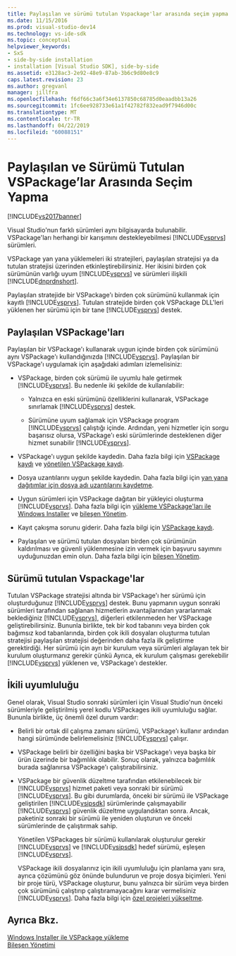 ```yaml
---
title: Paylaşılan ve sürümü tutulan Vspackage'lar arasında seçim yapma | Microsoft Docs
ms.date: 11/15/2016
ms.prod: visual-studio-dev14
ms.technology: vs-ide-sdk
ms.topic: conceptual
helpviewer_keywords:
- SxS
- side-by-side installation
- installation [Visual Studio SDK], side-by-side
ms.assetid: e3128ac3-2e92-48e9-87ab-3b6c9d80e8c9
caps.latest.revision: 23
ms.author: gregvanl
manager: jillfra
ms.openlocfilehash: f6df66c3a6f34e6137850c68785d0eaadbb13a26
ms.sourcegitcommit: 1fc6ee928733e61a1f42782f832ead9f7946d00c
ms.translationtype: MT
ms.contentlocale: tr-TR
ms.lasthandoff: 04/22/2019
ms.locfileid: "60088151"
---
```

# <a name="choosing-between-shared-and-versioned-vspackages"></a>Paylaşılan ve Sürümü Tutulan VSPackage’lar Arasında Seçim Yapma
[!INCLUDE[vs2017banner](../includes/vs2017banner.md)]

Visual Studio'nun farklı sürümleri aynı bilgisayarda bulunabilir. VSPackage'ları herhangi bir karışımını destekleyebilmesi [!INCLUDE[vsprvs](../includes/vsprvs-md.md)] sürümleri.  
  
 VSPackage yan yana yüklemeleri iki stratejileri, paylaşılan stratejisi ya da tutulan stratejisi üzerinden etkinleştirebilirsiniz. Her ikisini birden çok sürümünün varlığı uyum [!INCLUDE[vsprvs](../includes/vsprvs-md.md)] ve sürümleri ilişkili [!INCLUDE[dnprdnshort](../includes/dnprdnshort-md.md)].  
  
 Paylaşılan stratejide bir VSPackage'ı birden çok sürümünü kullanmak için kayıtlı [!INCLUDE[vsprvs](../includes/vsprvs-md.md)]. Tutulan stratejide birden çok VSPackage DLL'leri yüklenen her sürümü için bir tane [!INCLUDE[vsprvs](../includes/vsprvs-md.md)] destek.  
  
## <a name="shared-vspackages"></a>Paylaşılan VSPackage'ları  
 Paylaşılan bir VSPackage'ı kullanarak uygun içinde birden çok sürümünü aynı VSPackage'ı kullandığınızda [!INCLUDE[vsprvs](../includes/vsprvs-md.md)]. Paylaşılan bir VSPackage'ı uygulamak için aşağıdaki adımları izlemelisiniz:  
  
- VSPackage, birden çok sürümü ile uyumlu hale getirmek [!INCLUDE[vsprvs](../includes/vsprvs-md.md)]. Bu nedenle iki şekilde de kullanılabilir:  
  
    - Yalnızca en eski sürümünü özelliklerini kullanarak, VSPackage sınırlamak [!INCLUDE[vsprvs](../includes/vsprvs-md.md)] destek.  
  
    - Sürümüne uyum sağlamak için VSPackage program [!INCLUDE[vsprvs](../includes/vsprvs-md.md)] çalıştığı içinde. Ardından, yeni hizmetler için sorgu başarısız olursa, VSPackage'ı eski sürümlerinde desteklenen diğer hizmet sunabilir [!INCLUDE[vsprvs](../includes/vsprvs-md.md)].  
  
- VSPackage'ı uygun şekilde kaydedin. Daha fazla bilgi için [VSPackage kaydı](../extensibility/internals/vspackage-registration.md) ve [yönetilen VSPackage kaydı](http://msdn.microsoft.com/f69e0ea3-6a92-4639-8ca9-4c9c210e58a1).  
  
- Dosya uzantılarını uygun şekilde kaydedin. Daha fazla bilgi için [yan yana dağıtımlar için dosya adı uzantılarını kaydetme](../extensibility/registering-file-name-extensions-for-side-by-side-deployments.md).  
  
- Uygun sürümleri için VSPackage dağıtan bir yükleyici oluşturma [!INCLUDE[vsprvs](../includes/vsprvs-md.md)]. Daha fazla bilgi için [yükleme VSPackage'ları ile Windows Installer](../extensibility/internals/installing-vspackages-with-windows-installer.md) ve [bileşen Yönetim](../extensibility/internals/component-management.md).  
  
- Kayıt çakışma sorunu giderir. Daha fazla bilgi için [VSPackage kaydı](../extensibility/internals/vspackage-registration.md).  
  
- Paylaşılan ve sürümü tutulan dosyaları birden çok sürümünün kaldırılması ve güvenli yüklenmesine izin vermek için başvuru sayımını uyduğunuzdan emin olun. Daha fazla bilgi için [bileşen Yönetim](../extensibility/internals/component-management.md).  
  
## <a name="versioned-vspackages"></a>Sürümü tutulan Vspackage'lar  
 Tutulan VSPackage stratejisi altında bir VSPackage'ı her sürümü için oluşturduğunuz [!INCLUDE[vsprvs](../includes/vsprvs-md.md)] destek. Bunu yapmanın uygun sonraki sürümleri tarafından sağlanan hizmetlerin avantajlarından yararlanmak beklediğiniz [!INCLUDE[vsprvs](../includes/vsprvs-md.md)], diğerleri etkilenmeden her VSPackage geliştirebilirsiniz. Bununla birlikte, tek bir kod tabanını veya birden çok bağımsız kod tabanlarında, birden çok ikili dosyaları oluşturma tutulan stratejisi paylaşılan stratejisi değerinden daha fazla ilk geliştirme gerektirdiği. Her sürümü için ayrı bir kurulum veya sürümleri algılayan tek bir kurulum oluşturmanız gerekir çünkü Ayrıca, ek kurulum çalışması gerekebilir [!INCLUDE[vsprvs](../includes/vsprvs-md.md)] yüklenen ve, VSPackage'ı destekler.  
  
## <a name="binary-compatibility"></a>İkili uyumluluğu  
 Genel olarak, Visual Studio sonraki sürümleri için Visual Studio'nun önceki sürümleriyle geliştirilmiş yerel kodlu VSPackages ikili uyumluluğu sağlar. Bununla birlikte, üç önemli özel durum vardır:  
  
- Belirli bir ortak dil çalışma zamanı sürümü, VSPackage'ı kullanır ardından hangi sürümünde belirlemelisiniz [!INCLUDE[vsprvs](../includes/vsprvs-md.md)] çalışır.  
  
- VSPackage belirli bir özelliğini başka bir VSPackage'ı veya başka bir ürün üzerinde bir bağımlılık olabilir. Sonuç olarak, yalnızca bağımlılık burada sağlanırsa VSPackage'ı çalıştırabilirsiniz.  
  
- VSPackage bir güvenlik düzeltme tarafından etkilenebilecek bir [!INCLUDE[vsprvs](../includes/vsprvs-md.md)] hizmet paketi veya sonraki bir sürümü [!INCLUDE[vsprvs](../includes/vsprvs-md.md)]. Bu gibi durumlarda, önceki bir sürümü ile VSPackage geliştirilen [!INCLUDE[vsipsdk](../includes/vsipsdk-md.md)] sürümlerinde çalışmayabilir [!INCLUDE[vsprvs](../includes/vsprvs-md.md)] güvenlik düzeltme uygulandıktan sonra. Ancak, paketiniz sonraki bir sürümü ile yeniden oluşturun ve önceki sürümlerinde de çalıştırmak sahip.  
  
  Yönetilen VSPackages bir sürümü kullanılarak oluşturulur gerekir [!INCLUDE[vsprvs](../includes/vsprvs-md.md)] ve [!INCLUDE[vsipsdk](../includes/vsipsdk-md.md)] hedef sürümü, eşleşen [!INCLUDE[vsprvs](../includes/vsprvs-md.md)].  
  
  VSPackage ikili dosyalarınız için ikili uyumluluğu için planlama yanı sıra, ayrıca çözümünü göz önünde bulundurun ve proje dosya biçimleri. Yeni bir proje türü, VSPackage oluşturur, bunu yalnızca bir sürüm veya birden çok sürümünü çalıştırıp çalıştıramayacağını karar vermelisiniz [!INCLUDE[vsprvs](../includes/vsprvs-md.md)]. Daha fazla bilgi için [özel projeleri yükseltme](../misc/upgrading-custom-projects.md).  
  
## <a name="see-also"></a>Ayrıca Bkz.  
 [Windows Installer ile VSPackage yükleme](../extensibility/internals/installing-vspackages-with-windows-installer.md)   
 [Bileşen Yönetimi](../extensibility/internals/component-management.md)
